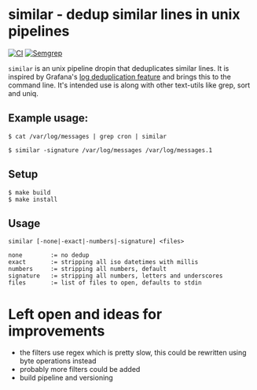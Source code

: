 # similar - dedup similar lines in unix pipelines
[![CI](https://github.com/benschweizer/similar/actions/workflows/ci.yml/badge.svg)](https://github.com/benschweizer/similar/actions/workflows/ci.yml)
[![Semgrep](https://github.com/benschweizer/similar/actions/workflows/semgrep.yml/badge.svg)](https://github.com/benschweizer/similar/actions/workflows/semgrep.yml)

`similar` is an unix pipeline dropin that deduplicates similar lines.
It is inspired by Grafana's [log deduplication feature](https://github.com/grafana/loki/issues/28) and brings this to the command line. It's intended use is along with other text-utils
like grep, sort and uniq.

## Example usage:
```shell
$ cat /var/log/messages | grep cron | similar
```

```
$ similar -signature /var/log/messages /var/log/messages.1
```

## Setup
```shell
$ make build
$ make install
```

## Usage

```shell
similar [-none|-exact|-numbers|-signature] <files>

none		:= no dedup
exact		:= stripping all iso datetimes with millis
numbers		:= stripping all numbers, default
signature	:= stripping all numbers, letters and underscores
files		:= list of files to open, defaults to stdin
```

# Left open and ideas for improvements
- the filters use regex which is pretty slow, this could be rewritten using byte operations instead
- probably more filters could be added
- build pipeline and versioning
